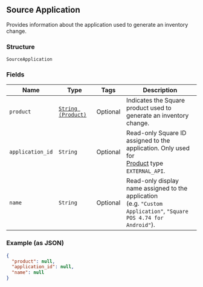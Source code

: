 ## Source Application

Provides information about the application used to generate an inventory
change.

### Structure

`SourceApplication`

### Fields

| Name | Type | Tags | Description |
|  --- | --- | --- | --- |
| `product` | [`String (Product)`](/doc/models/product.md) | Optional | Indicates the Square product used to generate an inventory change. |
| `application_id` | `String` | Optional | Read-only Square ID assigned to the application. Only used for<br>[Product](#type-product) type `EXTERNAL_API`. |
| `name` | `String` | Optional | Read-only display name assigned to the application<br>(e.g. `"Custom Application"`, `"Square POS 4.74 for Android"`). |

### Example (as JSON)

```json
{
  "product": null,
  "application_id": null,
  "name": null
}
```

